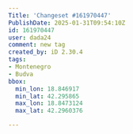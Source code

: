 ```yaml
---
Title: 'Changeset #161970447'
PublishDate: 2025-01-31T09:54:10Z
id: 161970447
user: dada24
comment: new tag
created_by: iD 2.30.4
tags:
- Montenegro
- Budva
bbox:
  min_lon: 18.846917
  min_lat: 42.295865
  max_lon: 18.8473124
  max_lat: 42.2960376

---
```

